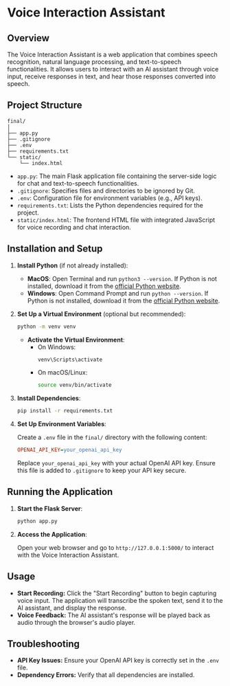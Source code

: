 
# Voice Interaction Assistant

## Overview

The Voice Interaction Assistant is a web application that combines speech recognition, natural language processing, and text-to-speech functionalities. It allows users to interact with an AI assistant through voice input, receive responses in text, and hear those responses converted into speech.

## Project Structure

```
final/
│
├── app.py
├── .gitignore
├── .env
├── requirements.txt
└── static/
    └── index.html
```

- `app.py`: The main Flask application file containing the server-side logic for chat and text-to-speech functionalities.
- `.gitignore`: Specifies files and directories to be ignored by Git.
- `.env`: Configuration file for environment variables (e.g., API keys).
- `requirements.txt`: Lists the Python dependencies required for the project.
- `static/index.html`: The frontend HTML file with integrated JavaScript for voice recording and chat interaction.

## Installation and Setup

1. **Install Python** (if not already installed):

   - **MacOS**: Open Terminal and run `python3 --version`. If Python is not installed, download it from the [official Python website](https://www.python.org/downloads/).
   - **Windows**: Open Command Prompt and run `python --version`. If Python is not installed, download it from the [official Python website](https://www.python.org/downloads/).

2. **Set Up a Virtual Environment** (optional but recommended):

   ```bash
   python -m venv venv
   ```

   - **Activate the Virtual Environment**:
     - On Windows:
       ```bash
       venv\Scripts\activate
       ```
     - On macOS/Linux:
       ```bash
       source venv/bin/activate
       ```

3. **Install Dependencies**:

   ```bash
   pip install -r requirements.txt
   ```

4. **Set Up Environment Variables**:

   Create a `.env` file in the `final/` directory with the following content:

   ```ini
   OPENAI_API_KEY=your_openai_api_key
   ```

   Replace `your_openai_api_key` with your actual OpenAI API key. Ensure this file is added to `.gitignore` to keep your API key secure.

## Running the Application

1. **Start the Flask Server**:

   ```bash
   python app.py
   ```

2. **Access the Application**:

   Open your web browser and go to `http://127.0.0.1:5000/` to interact with the Voice Interaction Assistant.

## Usage

- **Start Recording:** Click the "Start Recording" button to begin capturing voice input. The application will transcribe the spoken text, send it to the AI assistant, and display the response.
- **Voice Feedback:** The AI assistant's response will be played back as audio through the browser's audio player.

## Troubleshooting

- **API Key Issues:** Ensure your OpenAI API key is correctly set in the `.env` file.
- **Dependency Errors:** Verify that all dependencies are installed.
